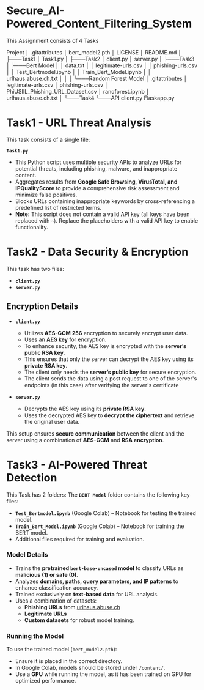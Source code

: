 # Secure_AI-Powered_Content_Filtering_System
This Assignment consists of 4 Tasks

Project
│   .gitattributes
│   bert_model2.pth
│   LICENSE
│   README.md
│
├───Task1
│       Task1.py
│
├───Task2
│       client.py
│       server.py
│
├───Task3
│   ├───Bert Model
│   │       data.txt
│   │       legitimate-urls.csv
│   │       phishing-urls.csv
│   │       Test_Bertmodel.ipynb
│   │       Train_Bert_Model.ipynb
│   │       urlhaus.abuse.ch.txt
│   │
│   └───Random Forest Model
│           .gitattributes
│           legitimate-urls.csv
│           phishing-urls.csv
│           PhiUSIIL_Phishing_URL_Dataset.csv
│           randforest.ipynb
│           urlhaus.abuse.ch.txt
│
└───Task4
    └───API
            client.py
            Flaskapp.py


# Task1 - URL Threat Analysis
This task consists of a single file:  

**`Task1.py`**  
- This Python script uses multiple security APIs to analyze URLs for potential threats, including phishing, malware, and inappropriate content.  
- Aggregates results from **Google Safe Browsing, VirusTotal, and IPQualityScore** to provide a comprehensive risk assessment and minimize false positives.  
- Blocks URLs containing inappropriate keywords by cross-referencing a predefined list of restricted terms.  
- **Note:** This script does not contain a valid API key (all keys have been replaced with `~`). Replace the placeholders with a valid API key to enable functionality.  


# Task2 - Data Security & Encryption
This task has two files:  

- **`client.py`**  
- **`server.py`**  

## Encryption Details  

- **`client.py`**  
  - Utilizes **AES-GCM 256** encryption to securely encrypt user data.  
  - Uses an **AES key** for encryption.  
  - To enhance security, the AES key is encrypted with the **server’s public RSA key**.  
  - This ensures that only the server can decrypt the AES key using its **private RSA key**.  
  - The client only needs the **server’s public key** for secure encryption.
  - The client sends the  data using a post request to one of the server's endpoints (in this case) after verifying the server's certificate 

- **`server.py`**  
  - Decrypts the AES key using its **private RSA key**.  
  - Uses the decrypted AES key to **decrypt the ciphertext** and retrieve the original user data.  

This setup ensures **secure communication** between the client and the server using a combination of **AES-GCM** and **RSA encryption**.  

# Task3 - AI-Powered Threat Detection
This Task has 2 folders:
The **`BERT Model`** folder contains the following key files:  

- **`Test_Bertmodel.ipynb`** (Google Colab) – Notebook for testing the trained model.  
- **`Train_Bert_Model.ipynb`** (Google Colab) – Notebook for training the BERT model.  
- Additional files required for training and evaluation.  

### Model Details  

- Trains the **pretrained `bert-base-uncased` model** to classify URLs as **malicious (1) or safe (0)**.  
- Analyzes **domains, paths, query parameters, and IP patterns** to enhance classification accuracy.  
- Trained exclusively on **text-based data** for URL analysis.  
- Uses a combination of datasets:  
  - **Phishing URLs** from [urlhaus.abuse.ch](https://urlhaus.abuse.ch/)  
  - **Legitimate URLs**  
  - **Custom datasets** for robust model training.  

### Running the Model  

To use the trained model (`bert_model2.pth`):  

- Ensure it is placed in the correct directory.  
- In Google Colab, models should be stored under `/content/`.  
- Use a **GPU** while running the model, as it has been trained on GPU for optimized performance.  
